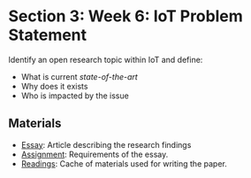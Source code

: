 # Section 3: Week 6: IoT Problem Statement

Identify an open research topic within IoT and define:

- What is current _state-of-the-art_
- Why does it exists
- Who is impacted by the issue

## Materials

- [Essay](Week6_IoTProblem.docx): Article describing the research findings
- [Assignment](Assignment.md): Requirements of the essay.
- [Readings](Readings): Cache of materials used for writing the paper.
